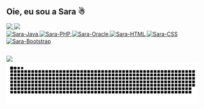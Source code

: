 ## Oie, eu sou a Sara ☃
<div>
  <a href="https://github.com/Sayorita">
  <img height="180em" src="https://github-readme-stats.vercel.app/api?username=Sayorita&show_icons=true&theme=dracula&include_all_commits=true&count_private=true"/>
  <img height="180em" src="https://github-readme-stats.vercel.app/api/top-langs/?username=Sayorita&layout=donut&theme=dracula"/>
</div>
<div>
   <img align="center" alt="Sara-Java" height="30" width="40" src="https://cdn.jsdelivr.net/gh/devicons/devicon@latest/icons/java/java-original.svg" />
   <img align="center" alt="Sara-PHP" height="30" width="40" src="https://cdn.jsdelivr.net/gh/devicons/devicon@latest/icons/php/php-plain.svg" />
   <img align="center" alt="Sara-Oracle" height="30" width="40" src="https://cdn.jsdelivr.net/gh/devicons/devicon@latest/icons/oracle/oracle-original.svg" />
   <img align="center" alt="Sara-HTML" height="30" width="40" src="https://cdn.jsdelivr.net/gh/devicons/devicon@latest/icons/html5/html5-plain.svg" />
   <img align="center" alt="Sara-CSS" height="30" width="40" src="https://cdn.jsdelivr.net/gh/devicons/devicon@latest/icons/css3/css3-plain.svg" />
  <img align="center" alt="Sara-Bootstrap" height="30" width="40" src="https://cdn.jsdelivr.net/gh/devicons/devicon@latest/icons/bootstrap/bootstrap-plain.svg" />
</div>
    
##

    
<div>
  <a href="https://www.linkedin.com/in/sara-fernandes-17aabb262?utm_source=share&utm_campaign=share_via&utm_content=profile&utm_medium=android_app" target="_blank"><img src="https://img.shields.io/badge/LinkedIn-0077B5?style=for-the-badge&logo=linkedin&logoColor=white"/>
</div>

<img alt="github contribution grid snake animation" src="https://raw.githubusercontent.com/Sayorita/Sayorita/output/github-contribution-grid-snake.svg">
